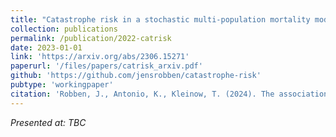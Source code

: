 ```yaml
---
title: "Catastrophe risk in a stochastic multi-population mortality model"
collection: publications
permalink: /publication/2022-catrisk
date: 2023-01-01
link: 'https://arxiv.org/abs/2306.15271'
paperurl: '/files/papers/catrisk_arxiv.pdf'
github: 'https://github.com/jensrobben/catastrophe-risk'
pubtype: 'workingpaper'
citation: 'Robben, J., Antonio, K., Kleinow, T. (2024). The association between environmental variables and mortality: Evidence from Europe. <i> Working paper.</i>'
---
```


<i> Presented at: TBC </i>